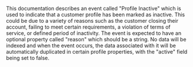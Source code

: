 This documentation describes an event called "Profile Inactive" which is used to indicate that a customer profile has been marked as inactive. This could be due to a variety of reasons such as the customer closing their account, failing to meet certain requirements, a violation of terms of service, or defined period of inactivity. The event is expected to have an optional property called "reason" which should be a string. No data will be indexed and when the event occurs, the data associated with it will be automatically duplicated in certain profile properties, with the "active" field being set to false.

